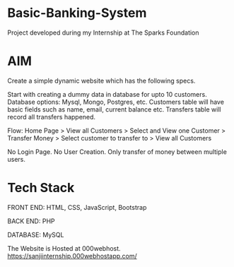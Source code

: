 # Basic-Banking-System

Project developed during my Internship at The Sparks Foundation

# AIM
Create a simple dynamic website which has the following specs.

Start with creating a dummy data in database for upto 10 customers. Database options: Mysql, Mongo, Postgres, etc. Customers table will have basic fields such as name, email, current balance etc. Transfers table will record all transfers happened.

Flow: Home Page > View all Customers > Select and View one Customer > Transfer Money > Select customer to transfer to > View all Customers

No Login Page. No User Creation. Only transfer of money between multiple users.

# Tech Stack
FRONT END: HTML, CSS, JavaScript, Bootstrap 

BACK END: PHP

DATABASE: MySQL

The Website is Hosted at 000webhost.
https://sanjiinternship.000webhostapp.com/
